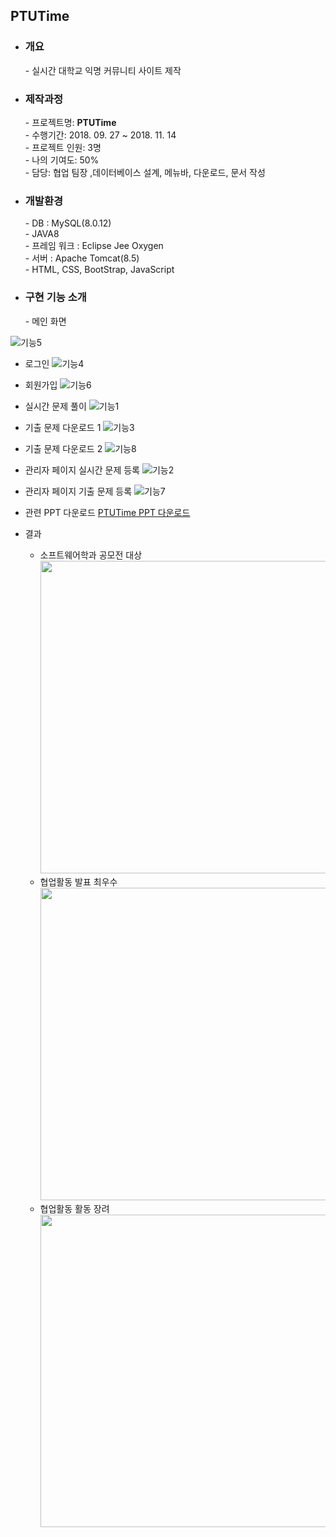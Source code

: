 ## PTUTime

- <h3>개요</h3>
  - 실시간 대학교 익명 커뮤니티 사이트 제작 
  
- <h3>제작과정</h3>
  - 프로젝트명: <b>PTUTime</b> <br>
  - 수행기간:  2018. 09. 27 ~ 2018. 11. 14 <br>
  - 프로젝트 인원:  3명  <br>
  - 나의 기여도:  50% <br>
  - 담당: 협업 팀장 ,데이터베이스 설계, 메뉴바, 다운로드, 문서 작성 <br>
  
- <h3>개발환경</h3>
  - DB : MySQL(8.0.12) <br>
  - JAVA8 <br>
  - 프레임 워크 : Eclipse Jee Oxygen <br>
  - 서버 : Apache Tomcat(8.5) <br>
  - HTML, CSS, BootStrap, JavaScript <br>

- <h3>구현 기능 소개</h3>
  - 메인 화면
![기능5](http://112.149.7.38:8090/Final_Minimap/php/Alpago5.png)
  - 로그인
![기능4](http://112.149.7.38:8090/Final_Minimap/php/Alpago4.png)
  - 회원가입
![기능6](http://112.149.7.38:8090/Final_Minimap/php/Alpago6.png)
  - 실시간 문제 풀이
![기능1](http://112.149.7.38:8090/Final_Minimap/php/Alpago1.png)
  - 기출 문제 다운로드 1
![기능3](http://112.149.7.38:8090/Final_Minimap/php/Alpago3.png)
  - 기출 문제 다운로드 2
![기능8](http://112.149.7.38:8090/Final_Minimap/php/Alpago8.png)
  - 관리자 페이지 실시간 문제 등록
![기능2](http://112.149.7.38:8090/Final_Minimap/php/Alpago2.png)
  - 관리자 페이지 기출 문제 등록
![기능7](http://112.149.7.38:8090/Final_Minimap/php/Alpago7.png)

- 관련 PPT 다운로드
[PTUTime PPT 다운로드](http://112.149.7.38:8090/Final_Minimap/Download/PTUtime.jsp) 

- 결과 <br>
  - 소프트웨어학과 공모전 대상 <br>
<img src="http://112.149.7.38:8090/Final_Minimap/php/PTUtime1.jpg" width="500" height="500"><br>
  - 협업활동 발표 최우수 <br>
<img src="http://112.149.7.38:8090/Final_Minimap/php/PTUtime3.jpg" width="500" height="500"><br>
  - 협업활동 활동 장려 <br>
<img src="http://112.149.7.38:8090/Final_Minimap/php/PTUtime2.jpg" width="500" height="500"><br>
